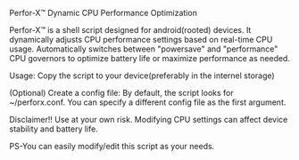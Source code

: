 Perfor-X™ Dynamic CPU Performance Optimization

Perfor-X™ is a shell script designed for android(rooted) devices. It dynamically adjusts CPU performance settings based on real-time CPU usage.
Automatically switches between "powersave" and "performance" CPU governors to optimize battery life or maximize performance as needed.

Usage:
Copy the script to your device(preferably in the internel storage)

(Optional) Create a config file:
By default, the script looks for ~/perforx.conf. You can specify a different config file as the first argument.


Disclaimer!!
Use at your own risk. Modifying CPU settings can affect device stability and battery life.

PS-You can easily modify/edit this script as your needs.
